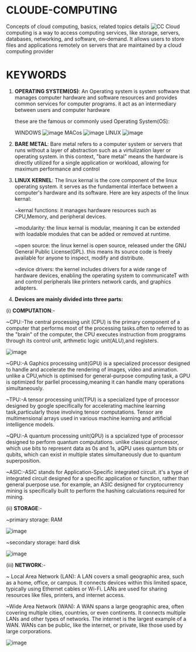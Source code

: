 # CLOUDE-COMPUTING
Concepts of cloud computing, basics, related topics details
![CC](https://github.com/user-attachments/assets/1e6a7492-720a-46b8-8c5e-bcfccce81ef4)
Cloud computing is a way to access computing services, like storage, servers, databases, networking, and software, on-demand. It allows users to store files and applications remotely on servers that are maintained by a cloud computing provider
# KEYWORDS

1. **OPERATING SYSTEM(OS)**: An Operating system is system software that manages computer hardware and software resources and provides common services for computer programs.
it act as an intermediary between users and computer hardware

    these are the famous or commonly used Operating System(OS):

   WINDOWS
   ![image](https://github.com/user-attachments/assets/98ea8da4-cc29-4e4c-b60d-857569a8f998)
   MACos
   ![image](https://github.com/user-attachments/assets/f199f816-d99f-4f7b-acc1-1bf6a8ae014d)
LINUX
![image](https://github.com/user-attachments/assets/d5743e4b-04cc-432f-af92-47a6c94d9e0d)

3. **BARE METAL**: Bare metal refers to a computer system or servers that runs without a layer of abstraction such as a virtulization layer or operating system.
in this context, "bare metal" means the hardware is directly utilized for a single application or workload, allowing  for maximum performance and control

4. **LINUX KERNEL**: The linux kernal is the core component of the linux operating system. it serves as the fundamental interface between a computer's hardware and its software.
       Here are key aspects of the linux kernal:

   ~kernal functions: it manages hardware resources such as CPU,Memory, and peripheral devices.

   ~modularity: the linux kernal is modular, meaning it can be extended with loadable modules that can be added or removed at runtime.

   ~open source: the linux kernel is open source, released under the GNU General Public License(GPL). this means its source code is freely available for anyone to inspect,
     modify and distribute.

   ~device drivers: the kernel includes drivers for a wide range of hardware devices, enabling the operating system to communicateT with and control peripherals like printers
     network cards, and graphics adapters.
5. **Devices are mainly divided into three parts:**

 (i) **COMPUTATION**:-

   ~CPU:-The central processing unit (CPU) is the primary component of a computer that performs most of the processing tasks.often
               to referred to as the "brain" of the computer, the CPU executes instruction from proggrams through its control unit, arthmetic logic unit(ALU),and registers.


![image](https://github.com/user-attachments/assets/a5e750ab-d6eb-4472-90f5-ac055006e151)


   ~GPU:-A Gaphics processing unit(GPU) is a specialized processor designed to handle and accelerate the rendering of images, video and animation. unlike a CPU,which is 
               optimised for general-purpose computing task, a GPU is optimized for parllel processing,meaning it can handle many operations simultaneously.

   ~TPU:-A tensor processing unit(TPU) is a specialized type of processor designed by google specifically for accelerating machine learning task,particularly those
               involving tensor computations. Tensor are multimensional arrays used in various machine learning and artificial intelligence models.

   ~QPU:-A quantum processing unit(QPU) is a spcialized type of processor designed to perform quantum computations. unlike classical processor, which use bits to represent 
               data as 0s and 1s, aQPU uses quantum bits or qubits, which can exist in multiple states simultaneously due to quantum superposition.

   ~ASIC:-ASIC stands for Application-Specific integrated circuit. it's a type of integrated circuit designed for a specific application or function, rather than general
                puerpose use. for example, an ASIC designed for cryptocurrency mining is specifically built to perform the hashing calculations required for mining.



  (ii) **STORAGE**:-

   ~primary storage: RAM

   ![image](https://github.com/user-attachments/assets/81817dc9-8cb6-4011-92da-301dedb59c01)


   ~secondary storage: hard disk

  ![image](https://github.com/user-attachments/assets/869694f5-f2a2-49e1-aff0-e36a9906f3ed)

 (iii) **NETWORK**:-

  ~ Local Area Network (LAN): A LAN covers a small geographic area, such as a home, office, or campus. It connects devices within this limited space, typically using Ethernet                               cables or Wi-Fi. LANs are used for sharing resources like files, printers, and internet access.

 

  ~Wide Area Network (WAN): A WAN spans a large geographic area, often covering multiple cities, countries, or even continents. It connects multiple LANs and other types of                             networks. The internet is the largest example of a WAN. WANs can be public, like the internet, or private, like those used by large corporations.

  ![image](https://github.com/user-attachments/assets/a733cd92-453b-4a50-a6b1-4af27b741d96)

